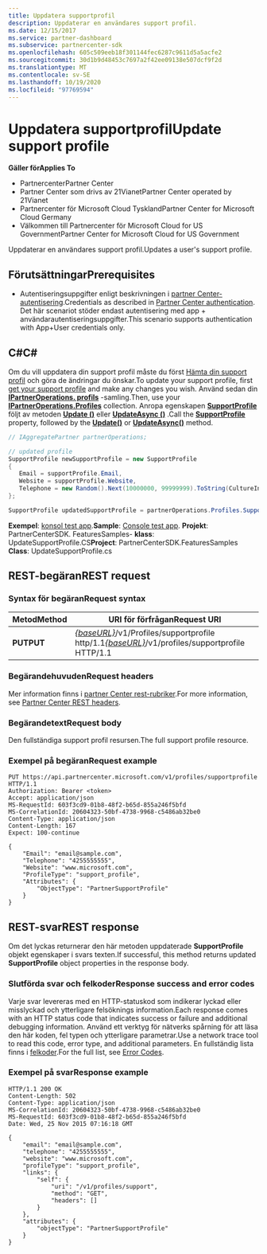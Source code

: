 ```yaml
---
title: Uppdatera supportprofil
description: Uppdaterar en användares support profil.
ms.date: 12/15/2017
ms.service: partner-dashboard
ms.subservice: partnercenter-sdk
ms.openlocfilehash: 605c509eeb18f301144fec6287c9611d5a5acfe2
ms.sourcegitcommit: 30d1b9d48453c7697a2f42ee09138e507dcf9f2d
ms.translationtype: MT
ms.contentlocale: sv-SE
ms.lasthandoff: 10/19/2020
ms.locfileid: "97769594"
---
```

# <a name="update-support-profile"></a><span data-ttu-id="265b3-103">Uppdatera supportprofil</span><span class="sxs-lookup"><span data-stu-id="265b3-103">Update support profile</span></span>

<span data-ttu-id="265b3-104">**Gäller för**</span><span class="sxs-lookup"><span data-stu-id="265b3-104">**Applies To**</span></span>

- <span data-ttu-id="265b3-105">Partnercenter</span><span class="sxs-lookup"><span data-stu-id="265b3-105">Partner Center</span></span>
- <span data-ttu-id="265b3-106">Partner Center som drivs av 21Vianet</span><span class="sxs-lookup"><span data-stu-id="265b3-106">Partner Center operated by 21Vianet</span></span>
- <span data-ttu-id="265b3-107">Partnercenter för Microsoft Cloud Tyskland</span><span class="sxs-lookup"><span data-stu-id="265b3-107">Partner Center for Microsoft Cloud Germany</span></span>
- <span data-ttu-id="265b3-108">Välkommen till Partnercenter för Microsoft Cloud for US Government</span><span class="sxs-lookup"><span data-stu-id="265b3-108">Partner Center for Microsoft Cloud for US Government</span></span>

<span data-ttu-id="265b3-109">Uppdaterar en användares support profil.</span><span class="sxs-lookup"><span data-stu-id="265b3-109">Updates a user's support profile.</span></span>

## <a name="prerequisites"></a><span data-ttu-id="265b3-110">Förutsättningar</span><span class="sxs-lookup"><span data-stu-id="265b3-110">Prerequisites</span></span>

- <span data-ttu-id="265b3-111">Autentiseringsuppgifter enligt beskrivningen i [partner Center-autentisering](partner-center-authentication.md).</span><span class="sxs-lookup"><span data-stu-id="265b3-111">Credentials as described in [Partner Center authentication](partner-center-authentication.md).</span></span> <span data-ttu-id="265b3-112">Det här scenariot stöder endast autentisering med app + användarautentiseringsuppgifter.</span><span class="sxs-lookup"><span data-stu-id="265b3-112">This scenario supports authentication with App+User credentials only.</span></span>

## <a name="c"></a><span data-ttu-id="265b3-113">C\#</span><span class="sxs-lookup"><span data-stu-id="265b3-113">C\#</span></span>

<span data-ttu-id="265b3-114">Om du vill uppdatera din support profil måste du först [Hämta din support profil](get-support-profile.md) och göra de ändringar du önskar.</span><span class="sxs-lookup"><span data-stu-id="265b3-114">To update your support profile, first [get your support profile](get-support-profile.md) and make any changes you wish.</span></span> <span data-ttu-id="265b3-115">Använd sedan din [**IPartnerOperations. profils**](/dotnet/api/microsoft.store.partnercenter.ipartner.profiles) -samling.</span><span class="sxs-lookup"><span data-stu-id="265b3-115">Then, use your [**IPartnerOperations.Profiles**](/dotnet/api/microsoft.store.partnercenter.ipartner.profiles) collection.</span></span> <span data-ttu-id="265b3-116">Anropa egenskapen [**SupportProfile**](/dotnet/api/microsoft.store.partnercenter.profiles.isupportprofile) följt av metoden [**Update ()**](/dotnet/api/microsoft.store.partnercenter.profiles.isupportprofile.update) eller [**UpdateAsync ()**](/dotnet/api/microsoft.store.partnercenter.profiles.isupportprofile.updateasync) .</span><span class="sxs-lookup"><span data-stu-id="265b3-116">Call the [**SupportProfile**](/dotnet/api/microsoft.store.partnercenter.profiles.isupportprofile) property, followed by the [**Update()**](/dotnet/api/microsoft.store.partnercenter.profiles.isupportprofile.update) or [**UpdateAsync()**](/dotnet/api/microsoft.store.partnercenter.profiles.isupportprofile.updateasync) method.</span></span>

``` csharp
// IAggregatePartner partnerOperations;

// updated profile
SupportProfile newSupportProfile = new SupportProfile
{
   Email = supportProfile.Email,
   Website = supportProfile.Website,
   Telephone = new Random().Next(10000000, 99999999).ToString(CultureInfo.InvariantCulture)
};

SupportProfile updatedSupportProfile = partnerOperations.Profiles.SupportProfile.Update(newSupportProfile);
```

<span data-ttu-id="265b3-117">**Exempel**: [konsol test app](console-test-app.md).</span><span class="sxs-lookup"><span data-stu-id="265b3-117">**Sample**: [Console test app](console-test-app.md).</span></span> <span data-ttu-id="265b3-118">**Projekt**: PartnerCenterSDK. FeaturesSamples- **klass**: UpdateSupportProfile.CS</span><span class="sxs-lookup"><span data-stu-id="265b3-118">**Project**: PartnerCenterSDK.FeaturesSamples **Class**: UpdateSupportProfile.cs</span></span>

## <a name="rest-request"></a><span data-ttu-id="265b3-119">REST-begäran</span><span class="sxs-lookup"><span data-stu-id="265b3-119">REST request</span></span>

### <a name="request-syntax"></a><span data-ttu-id="265b3-120">Syntax för begäran</span><span class="sxs-lookup"><span data-stu-id="265b3-120">Request syntax</span></span>

| <span data-ttu-id="265b3-121">Metod</span><span class="sxs-lookup"><span data-stu-id="265b3-121">Method</span></span>  | <span data-ttu-id="265b3-122">URI för förfrågan</span><span class="sxs-lookup"><span data-stu-id="265b3-122">Request URI</span></span>                                                                     |
|---------|---------------------------------------------------------------------------------|
| <span data-ttu-id="265b3-123">**PUT**</span><span class="sxs-lookup"><span data-stu-id="265b3-123">**PUT**</span></span> | <span data-ttu-id="265b3-124">[*{baseURL}*](partner-center-rest-urls.md)/v1/Profiles/supportprofile http/1.1</span><span class="sxs-lookup"><span data-stu-id="265b3-124">[*{baseURL}*](partner-center-rest-urls.md)/v1/profiles/supportprofile HTTP/1.1</span></span> |

### <a name="request-headers"></a><span data-ttu-id="265b3-125">Begärandehuvuden</span><span class="sxs-lookup"><span data-stu-id="265b3-125">Request headers</span></span>

<span data-ttu-id="265b3-126">Mer information finns i [partner Center rest-rubriker](headers.md).</span><span class="sxs-lookup"><span data-stu-id="265b3-126">For more information, see [Partner Center REST headers](headers.md).</span></span>

### <a name="request-body"></a><span data-ttu-id="265b3-127">Begärandetext</span><span class="sxs-lookup"><span data-stu-id="265b3-127">Request body</span></span>

<span data-ttu-id="265b3-128">Den fullständiga support profil resursen.</span><span class="sxs-lookup"><span data-stu-id="265b3-128">The full support profile resource.</span></span>

### <a name="request-example"></a><span data-ttu-id="265b3-129">Exempel på begäran</span><span class="sxs-lookup"><span data-stu-id="265b3-129">Request example</span></span>

```http
PUT https://api.partnercenter.microsoft.com/v1/profiles/supportprofile HTTP/1.1
Authorization: Bearer <token>
Accept: application/json
MS-RequestId: 603f3cd9-01b8-48f2-b65d-855a246f5bfd
MS-CorrelationId: 20604323-50bf-4738-9968-c5486ab32be0
Content-Type: application/json
Content-Length: 167
Expect: 100-continue

{
    "Email": "email@sample.com",
    "Telephone": "4255555555",
    "Website": "www.microsoft.com",
    "ProfileType": "support_profile",
    "Attributes": {
        "ObjectType": "PartnerSupportProfile"
    }
}
```

## <a name="rest-response"></a><span data-ttu-id="265b3-130">REST-svar</span><span class="sxs-lookup"><span data-stu-id="265b3-130">REST response</span></span>

<span data-ttu-id="265b3-131">Om det lyckas returnerar den här metoden uppdaterade **SupportProfile** objekt egenskaper i svars texten.</span><span class="sxs-lookup"><span data-stu-id="265b3-131">If successful, this method returns updated **SupportProfile** object properties in the response body.</span></span>

### <a name="response-success-and-error-codes"></a><span data-ttu-id="265b3-132">Slutförda svar och felkoder</span><span class="sxs-lookup"><span data-stu-id="265b3-132">Response success and error codes</span></span>

<span data-ttu-id="265b3-133">Varje svar levereras med en HTTP-statuskod som indikerar lyckad eller misslyckad och ytterligare felsöknings information.</span><span class="sxs-lookup"><span data-stu-id="265b3-133">Each response comes with an HTTP status code that indicates success or failure and additional debugging information.</span></span> <span data-ttu-id="265b3-134">Använd ett verktyg för nätverks spårning för att läsa den här koden, fel typen och ytterligare parametrar.</span><span class="sxs-lookup"><span data-stu-id="265b3-134">Use a network trace tool to read this code, error type, and additional parameters.</span></span> <span data-ttu-id="265b3-135">En fullständig lista finns i [felkoder](error-codes.md).</span><span class="sxs-lookup"><span data-stu-id="265b3-135">For the full list, see [Error Codes](error-codes.md).</span></span>

### <a name="response-example"></a><span data-ttu-id="265b3-136">Exempel på svar</span><span class="sxs-lookup"><span data-stu-id="265b3-136">Response example</span></span>

```http
HTTP/1.1 200 OK
Content-Length: 502
Content-Type: application/json
MS-CorrelationId: 20604323-50bf-4738-9968-c5486ab32be0
MS-RequestId: 603f3cd9-01b8-48f2-b65d-855a246f5bfd
Date: Wed, 25 Nov 2015 07:16:18 GMT

{
    "email": "email@sample.com",
    "telephone": "4255555555",
    "website": "www.microsoft.com",
    "profileType": "support_profile",
    "links": {
        "self": {
            "uri": "/v1/profiles/support",
            "method": "GET",
            "headers": []
        }
    },
    "attributes": {
        "objectType": "PartnerSupportProfile"
    }
}
```
